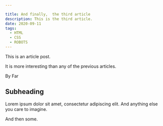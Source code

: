 ```yaml
---

title: And finally,  the third article
description: This is the third article.
date: 2020-09-11
tags:
  - HTML
  - CSS
  - ROBOTS
---
```


This is an article post.

It is more interesting than any of the previous articles.

By Far

## Subheading

Lorem ipsum dolor sit amet, consectetur adipiscing elit.
And anything else you care to imagine.

And then some.
